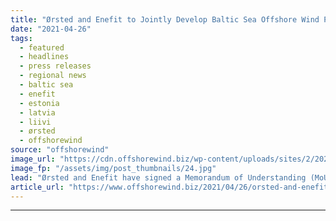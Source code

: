 ```yaml
---
title: "Ørsted and Enefit to Jointly Develop Baltic Sea Offshore Wind Projects"
date: "2021-04-26"
tags: 
  - featured
  - headlines
  - press releases
  - regional news
  - baltic sea
  - enefit
  - estonia
  - latvia
  - liivi
  - ørsted
  - offshorewind
source: "offshorewind"
image_url: "https://cdn.offshorewind.biz/wp-content/uploads/sites/2/2021/04/26090003/%C3%98rsted.jpg"
image_fp: "/assets/img/post_thumbnails/24.jpg"
lead: "Ørsted and Enefit have signed a Memorandum of Understanding (MoU) to together develop large-scale"
article_url: "https://www.offshorewind.biz/2021/04/26/orsted-and-enefit-to-jointly-develop-baltic-sea-offshore-wind-projects/"
---
```


---
